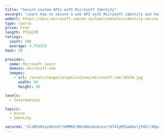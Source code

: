 ```yaml
---
title: "Secure custom APIs with Microsoft Identity"
excerpt: "Learn how to secure a web API with Microsoft identity and how to call it from another application."
webUrl: https://docs.microsoft.com/en-us/learn/modules/identity-secure-custom-api/
type: course
price: Free
length: PT1H23M
ratings:
  count: 180
  average: 4.733333
heat: 50

provider:
  name: Microsoft Learn
  domain: microsoft.com
  images:
    - url: /assets/images/organizations/microsoft.com-50x50.jpg
      width: 50
      height: 50

levels:
  - Intermediate

topics:
  - Azure
  - Identity

secured: "olzB5VASyi8hnnGlY4MMKErMH+88mx6uG+pv+7d74lgMIGakHv1jPdklrXBpo0FZBtt3qd23yZWFsVBg8SWq4QdpqS1TjBVEtz9BvAT16TUYiRWiJK5u6XJMADnOdYtRLlniSgfrlYcdPRH+gWS08Kzetu2eCQintJUdkvG7sJamqQLh20c9zWgM38dZgctek+aNLLKy/v7ev06Rv9a+V3VZhoNlaOClPeHC3UrnjeuSbMfLopO7W0WNXvStgGTEkwaTtuRtUwYolAtgu9/upwvDej4F3SnU/AGaubMcvCeQpU+a7wVZ7A8DFdGiqTN98BkOLTfE/MVEoGLKDx+cUsqaqHvVC7baQssfU8fW+rQWeQM29CINISeYd/35MNNxl4i1V+4RVxrkMNH1QyrebFmHOllc/Qca0pm4v4cPTSs=;mlgQYxvxs4W8QStKi92bSQ=="
---
```


